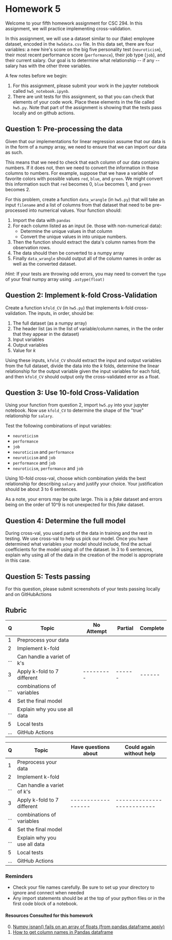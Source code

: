 # Homework 5
Welcome to your fifth homework assignment for CSC 294. In this 
assignment, we will practice implementing cross-validation. 

In this assignment, we will use a dataset similar to our (fake) 
employee dataset, encoded in the `hw5data.csv` file. In this data 
set, there are four variables: a new hire's score on the big five 
personality test (`neuroticism`), their most recent performance score 
(`performance`), their job type (`job`), and their current salary. 
Our goal is to determine what relationship -- if any -- salary has 
with the other three variables. 

A few notes before we begin:
1. For this assignment, please submit your work in the jupyter 
   notebook called `hw5_notebook.ipynb`. 
2. There are unit tests for this assignment, so that you can check 
   that elements of your code work. Place these elements in the file 
   called `hw5.py`. Note that part of the assignment is showing that 
   the tests pass locally and on github actions. 

## Question 1: Pre-processing the data

Given that our implementations for linear regression assume that our 
data is in the form of a numpy array, we need to ensure that we can 
import our data as such. 

This means that we need to check that each column of our data 
contains numbers. If it does not, then we need to convert the 
information in those columns to numbers. For example, suppose that 
we have a variable of favorite colors with possible values `red`, 
`blue`, and `green`. We might convert this information such that 
`red` becomes 0, `blue` becomes 1, and `green` becomes 2. 

For this problem, create a function `data_wrangle` (in `hw5.py`) that 
will take an input `filename` and a list of columns from that dataset 
that need to be pre-processed into numerical values. Your function 
should:    
1. Import the data with `pandas` 
2. For each column listed as an input (ie. those with non-numerical 
   data):
   * Determine the unique values in that column
   * Convert the unique values in into unique numbers. 
3. Then the function should extract the data's column names from 
   the observation rows.  
4. The data should then be converted to a numpy array
5. Finally `data_wrangle` should output all of the column names in 
   order as well as the converted dataset. 

_Hint:_ If your tests are throwing odd errors, you may need to 
convert the `type` of your final numpy array using `.astype(float)`

## Question 2: Implement k-fold Cross-Validation

Create a function `kfold_CV` (in `hw5.py`) that implements k-fold 
cross-validation. 
The inputs, in order, should be:
1. The full dataset (as a numpy array)
2. The header list (as in the list of variable/column names, in the 
   the order that they appear in the dataset)
3. Input variables
4. Output variables
5. Value for _k_

Using these inputs, `kfold_CV` should extract the input and output 
variables from the full dataset, divide the data into the _k_ folds, 
determine the linear relationship for the output variable given the 
input variables for each fold, and then `kfold_CV` should output only 
the cross-validated error as a float. 

## Question 3: Use 10-fold Cross-Validation

Using your function from question 2, import `hw5.py` into your 
jupyter notebook. Now use `kfold_CV` to determine the shape of the 
"true" relationship for `salary`. 

Test the following combinations of input variables:
* `neuroticism`
* `performance`
* `job`
* `neuroticism` and `performance`
* `neuroticism` and `job`
* `performance` and `job`
* `neuroticism`, `performance` and `job`

Using 10-fold cross-val, choose which combination yields the best 
relationship for describing `salary` and justify your choice. Your 
justification should be about 3 to 6 sentences. 

As a note, your errors may be quite large. This is a _fake_ dataset 
and errors being on the order of 10^9 is not unexpected for this 
_fake_ dataset. 

## Question 4: Determine the full model

During cross-val, you used parts of the data in training 
and the rest in testing. We use cross-val to help us pick our model. 
Once you have determined what variables your model should include, 
find the actual coefficients for the model using all of the dataset. 
In 3 to 6 sentences, explain why using all of the data in the creation 
of the model is appropriate in this case. 

## Question 5: Tests passing 

For this question, please submit screenshots of your tests passing 
locally and on GitHubActions  

## Rubric

|  Q  | Topic                         | No Attempt | Partial | Complete | 
|-----|-----------------------------  |------------|---------|----------|
|  1  | Preprocess your data          |            |         |          |  
|  2  | Implement k-fold              |            |         |          |   
| ... | Can handle a variet of k's    |            |         |          |
|  3  | Apply k-fold to 7 different   |  --------- |  ------ |  ------  |
| ... |     combinations of variables |            |         |          | 
|  4  | Set the final model           |            |         |          |
| ... | Explain why you use all data  |            |         |          |
|  5  | Local tests                   |            |         |          |
| ... | GitHub Actions                |            |         |          |

|  Q  | Topic                         | Have questions about| Could again without help | 
|-----|-----------------------------  |---------------------|--------------------------|
|  1  | Preprocess your data          |                     |                          |  
|  2  | Implement k-fold              |                     |                          |   
| ... | Can handle a variet of k's    |                     |                          |
|  3  | Apply k-fold to 7 different   |  ------------------ |--------------------------|
| ... |     combinations of variables |                     |                          | 
|  4  | Set the final model           |                     |                          |
| ... | Explain why you use all data  |                     |                          |
|  5  | Local tests                   |                     |                          |
| ... | GitHub Actions                |                     |                          |



### Reminders
* Check your file names carefully. Be sure to set up your directory 
to ignore and connect when needed
* Any import statements should be at the top of your python files or 
in the first code block of a notebook. 

#### Resources Consulted for this homework
0. [Numpy isnan() fails on an array of floats (from pandas dataframe apply)](https://stackoverflow.com/questions/36000993/numpy-isnan-fails-on-an-array-of-floats-from-pandas-dataframe-apply)   
1. [How to get column names in Pandas dataframe](https://www.geeksforgeeks.org/how-to-get-column-names-in-pandas-dataframe/)   
